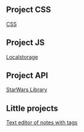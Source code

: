 ## Project CSS
[CSS](https://J-u-i-c-y.github.io/Project%20CSS/public/StPaulSchool.html)

## Project JS
[Localstorage](https://J-u-i-c-y.github.io/JS%20prject/jsProject.html)

## Project API
[StarWars Library](https://J-u-i-c-y.github.io/SW/index.html)

## Little projects
[Text editor of notes with tags](https://J-u-i-c-y.github.io/Little%20projects/Project%201/index.html)
